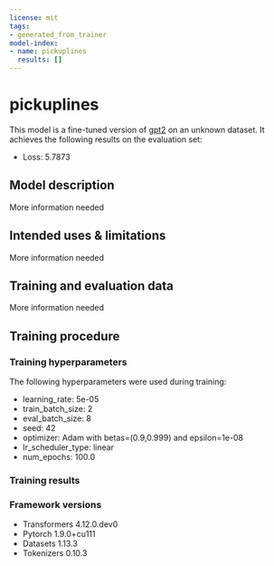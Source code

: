 ```yaml
---
license: mit
tags:
- generated_from_trainer
model-index:
- name: pickuplines
  results: []
---
```


<!-- This model card has been generated automatically according to the information the Trainer had access to. You
should probably proofread and complete it, then remove this comment. -->

# pickuplines

This model is a fine-tuned version of [gpt2](https://huggingface.co/gpt2) on an unknown dataset.
It achieves the following results on the evaluation set:
- Loss: 5.7873

## Model description

More information needed

## Intended uses & limitations

More information needed

## Training and evaluation data

More information needed

## Training procedure

### Training hyperparameters

The following hyperparameters were used during training:
- learning_rate: 5e-05
- train_batch_size: 2
- eval_batch_size: 8
- seed: 42
- optimizer: Adam with betas=(0.9,0.999) and epsilon=1e-08
- lr_scheduler_type: linear
- num_epochs: 100.0

### Training results



### Framework versions

- Transformers 4.12.0.dev0
- Pytorch 1.9.0+cu111
- Datasets 1.13.3
- Tokenizers 0.10.3
